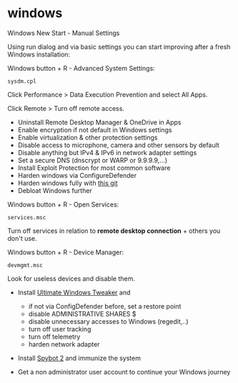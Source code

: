 # windows
Windows New Start - Manual Settings

Using run dialog and via basic settings you can start improving after a fresh Windows installation:

Windows button + R - Advanced System Settings:
```
sysdm.cpl
```
Click Performance > Data Execution Prevention and select All Apps.

Click Remote > Turn off remote access.

- Uninstall Remote Desktop Manager & OneDrive in Apps
- Enable encryption if not default in Windows settings
- Enable virtualization & other protection settings
- Disable access to microphone, camera and other sensors by default
- Disable anything but IPv4 & IPv6 in network adapter settings
- Set a secure DNS (dnscrypt or WARP or 9.9.9.9,...)
- Install Exploit Protection for most common software
- Harden windows via ConfigureDefender
- Harden windows fully with [this git](https://gist.github.com/neohiro/da3dc76dcf77c67878f02fd71ac17358)
- Debloat Windows further

Windows button + R - Open Services:
```
services.msc
```
Turn off services in relation to **remote desktop connection** + others you don't use.

Windows button + R - Device Manager:
```
devmgmt.msc
```
Look for useless devices and disable them.

- Install [Ultimate Windows Tweaker](https://www.thewindowsclub.com/downloads/UWT5.zip) and
  	- if not via ConfigDefender before, set a restore point	 
	- disable ADMINISTRATIVE SHARES $
 	- disable unnecessary accesses to Windows (regedit,..)
	- turn off user tracking
   	- turn off telemetry
	- harden network adapter

- Install [Spybot 2](https://www.safer-networking.org/products/spybot-free-edition/download-mirror-1/) and immunize the system
- Get a non administrator user account to continue your Windows journey
